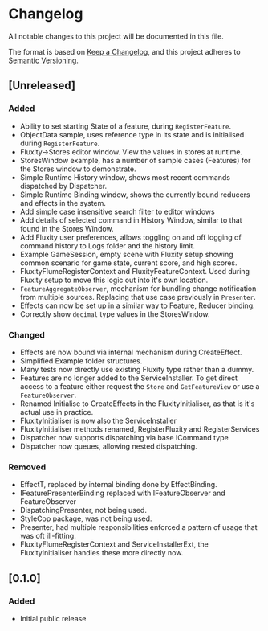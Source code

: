 # Changelog

All notable changes to this project will be documented in this file.

The format is based on [Keep a Changelog](https://keepachangelog.com/en/1.0.0/),
and this project adheres to [Semantic Versioning](https://semver.org/spec/v2.0.0.html).

## [Unreleased]

### Added

- Ability to set starting State of a feature, during `RegisterFeature`.
- ObjectData sample, uses reference type in its state and is initialised during `RegisterFeature`.
- Fluxity->Stores editor window. View the values in stores at runtime.
- StoresWindow example, has a number of sample cases (Features) for the Stores window to demonstrate.
- Simple Runtime History window, shows most recent commands dispatched by Dispatcher.
- Simple Runtime Binding window, shows the currently bound reducers and effects in the system.
- Add simple case insensitive search filter to editor windows
- Add details of selected command in History Window, similar to that found in the Stores Window.
- Add Fluxity user preferences, allows toggling on and off logging of command history to Logs folder and the history limit.
- Example GameSession, empty scene with Fluxity setup showing common scenario for game state, current score, and high scores.
- FluxityFlumeRegisterContext and FluxityFeatureContext. Used during Fluxity setup to move this logic out into it's own location.
- `FeatureAggregateObserver`, mechanism for bundling change notification from multiple sources. Replacing that use case previously in `Presenter`.
- Effects can now be set up in a similar way to Feature, Reducer binding.
- Correctly show `decimal` type values in the StoresWindow.

### Changed

- Effects are now bound via internal mechanism during CreateEffect.
- Simplified Example folder structures.
- Many tests now directly use existing Fluxity type rather than a dummy.
- Feature<TState>s are no longer added to the ServiceInstaller. To get direct access to a feature either request the `Store` and `GetFeatureView` or use a `FeatureObserver`.
- Renamed Initialise to CreateEffects in the FluxityInitialiser, as that is it's actual use in practice.
- FluxityInitialiser is now also the ServiceInstaller
- FluxityInitialiser methods renamed, RegisterFluxity and RegisterServices
- Dispatcher now supports dispatching via base ICommand type
- Dispatcher now queues, allowing nested dispatching.

### Removed

- EffectT, replaced by internal binding done by EffectBinding.
- IFeaturePresenterBinding replaced with IFeatureObserver and FeatureObserver
- DispatchingPresenter, not being used.
- StyleCop package, was not being used.
- Presenter, had multiple responsibilities enforced a pattern of usage that was oft ill-fitting.
- FluxityFlumeRegisterContext and ServiceInstallerExt, the FluxityInitialiser handles these more directly now.

## [0.1.0]

### Added

- Initial public release
